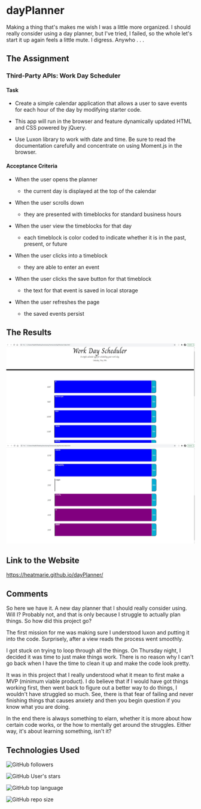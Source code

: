 # dayPlanner
Making a thing that's makes me wish I was a little more organized. I should really consider using a day planner, but I've tried, I failed, so the whole let's start it up again feels a little mute. I digress. Anywho . . . 

## The Assignment

### Third-Party APIs: Work Day Scheduler

#### Task

- Create a simple calendar application that allows a user to save events for each hour of the day by modifying starter code. 

- This app will run in the browser and feature dynamically updated HTML and CSS powered by jQuery.

- Use Luxon library to work with date and time. Be sure to read the documentation carefully and concentrate on using Moment.js in the browser.

#### Acceptance Criteria

- When the user opens the planner
    - the current day is displayed at the top of the calendar

- When the user scrolls down
    - they are presented with timeblocks for standard business hours

- When the user view the timeblocks for that day
    - each timeblock is color coded to indicate whether it is in the past, present, or future

- When the user clicks into a timeblock
    - they are able to enter an event

- When the user clicks the save button for that timeblock
    - the text for that event is saved in local storage

- When the user refreshes the page
    - the saved events persist

## The Results

<img src="./img/Capture.JPG">
<img src="./img/Capture2.JPG">


## Link to the Website 

https://heatmarie.github.io/dayPlanner/


## Comments 

So here we have it. A new day planner that I should really consider using. Will I? Probably not, and that is only because I struggle to actually plan things. So how did this project go? 

The first mission for me was making sure I understood luxon and putting it into the code. Surprisely, after a view reads the process went smoothly.  

I got stuck on trying to loop through all the things. On Thursday night, I decided it was time to just make things work. There is no reason why I can't go back when I have the time to clean it up and make the code look pretty. 

It was in this project that I really understood what it mean to first make a MVP (minimum viable product). I do believe that if I would have got things working first, then went back to figure out a better way to do things, I wouldn't have struggled so much. See, there is that fear of failing and never finishing things that causes anxiety and then you begin question if you know what you are doing. 

In the end there is always something to elarn, whether it is more about how certain code works, or the how to mentally get around the struggles. Either way, it's about learning something, isn't it? 

## Technologies Used 


![GitHub followers](https://img.shields.io/github/followers/HeatMarie?color=%20%20%23c0640fb4&logo=Github&logoColor=%20%20%23c0640fb4&style=for-the-badge)

![GitHub User's stars](https://img.shields.io/github/stars/HeatMarie?color=%20%20%23c0640fb4&logo=github&logoColor=%20%20%23c0640fb4&style=for-the-badge)

![GitHub top language](https://img.shields.io/github/languages/top/HeatMarie/dayPlanner?color=%23c0640fb4&logo=github&logoColor=%23c0640fb4&style=for-the-badge)

![GitHub repo size](https://img.shields.io/github/repo-size/HeatMarie/dayPlanner?color=%23c0640fb4&logo=github&logoColor=%20%23c0640fb4&style=for-the-badge)

